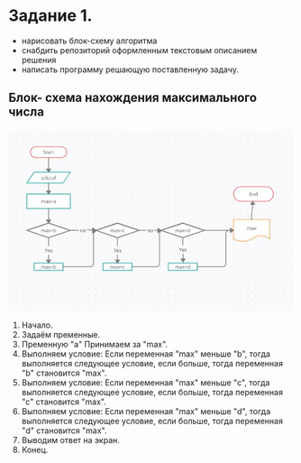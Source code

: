 # Задание 1. 
* нарисовать блок-схему алгоритма
* снабдить репозиторий оформленным текстовым описанием решения
* написать программу решающую поставленную задачу.

## Блок- схема нахождения максимального числа

![Блок-схема](scheme.jpg)

1. Начало. 
2. Задаём пременные.
3. Пременную "а" Принимаем за "max".
4. Выполняем условие: Если переменная "max" меньше "b", тогда выполняется следующее условие, если больше, тогда переменная "b" становится "max".
5. Выполняем условие: Если переменная "max" меньше "с", тогда выполняется следующее условие, если больше, тогда переменная "с" становится "max".
6. Выполняем условие: Если переменная "max" меньше "d", тогда выполняется следующее условие, если больше, тогда переменная "d" становится "max".
7. Выводим ответ на экран.
8. Конец.